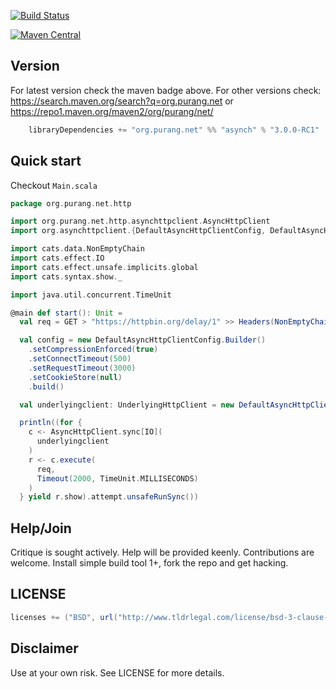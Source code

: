 [![Build Status](https://travis-ci.com/ppurang/asynch.svg?branch=scala3)](https://travis-ci.com/ppurang/asynch)

[![Maven Central](https://maven-badges.herokuapp.com/maven-central/org.purang.net/asynch_3.0.0-RC1/badge.svg)](https://maven-badges.herokuapp.com/maven-central/org.purang.net/asynch_3.0.0-RC1/badge.svg)

## Version

For latest version check the maven badge above. For other versions check: https://search.maven.org/search?q=org.purang.net  or https://repo1.maven.org/maven2/org/purang/net/

```scala
    libraryDependencies += "org.purang.net" %% "asynch" % "3.0.0-RC1"
```

## Quick start

Checkout `Main.scala` 

```scala
package org.purang.net.http

import org.purang.net.http.asynchttpclient.AsyncHttpClient
import org.asynchttpclient.{DefaultAsyncHttpClientConfig, DefaultAsyncHttpClient, AsyncHttpClient => UnderlyingHttpClient}

import cats.data.NonEmptyChain
import cats.effect.IO
import cats.effect.unsafe.implicits.global
import cats.syntax.show._

import java.util.concurrent.TimeUnit

@main def start(): Unit =
  val req = GET > "https://httpbin.org/delay/1" >> Headers(NonEmptyChain(Accept(ApplicationJson)))

  val config = new DefaultAsyncHttpClientConfig.Builder()
    .setCompressionEnforced(true)
    .setConnectTimeout(500)
    .setRequestTimeout(3000)
    .setCookieStore(null)
    .build()

  val underlyingclient: UnderlyingHttpClient = new DefaultAsyncHttpClient(config)

  println((for {
    c <- AsyncHttpClient.sync[IO](
      underlyingclient
    )
    r <- c.execute(
      req,
      Timeout(2000, TimeUnit.MILLISECONDS)
    )
  } yield r.show).attempt.unsafeRunSync())
```

## Help/Join

Critique is sought actively. Help will be provided keenly. Contributions are welcome. Install simple build tool 1+, fork the repo and get hacking.

## LICENSE

```scala
licenses += ("BSD", url("http://www.tldrlegal.com/license/bsd-3-clause-license-%28revised%29"))
```

## Disclaimer

Use at your own risk. See LICENSE for more details.

